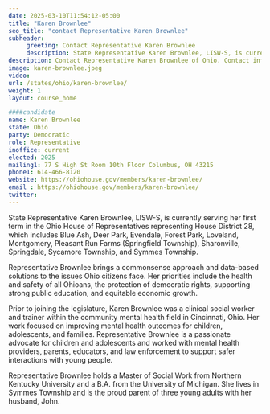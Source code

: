 ```yaml
---
date: 2025-03-10T11:54:12-05:00
title: "Karen Brownlee"
seo_title: "contact Representative Karen Brownlee"
subheader:
     greeting: Contact Representative Karen Brownlee
     description: State Representative Karen Brownlee, LISW-S, is currently serving her first term in the Ohio House of Representatives representing House District 28, which includes Blue Ash, Deer Park, Evendale, Forest Park, Loveland, Montgomery, Pleasant Run Farms (Springfield Township), Sharonville, Springdale, Sycamore Township, and Symmes Township. 
description: Contact Representative Karen Brownlee of Ohio. Contact information for Karen Brownlee includes email address, phone number, and mailing address.
image: karen-brownlee.jpeg
video:
url: /states/ohio/karen-brownlee/
weight: 1
layout: course_home

####candidate
name: Karen Brownlee
state: Ohio
party: Democratic
role: Representative
inoffice: current
elected: 2025
mailing1: 77 S High St Room 10th Floor Columbus, OH 43215
phone1: 614-466-8120
website: https://ohiohouse.gov/members/karen-brownlee/
email : https://ohiohouse.gov/members/karen-brownlee/
twitter: 
---
```

State Representative Karen Brownlee, LISW-S, is currently serving her first term in the Ohio House of Representatives representing House District 28, which includes Blue Ash, Deer Park, Evendale, Forest Park, Loveland, Montgomery, Pleasant Run Farms (Springfield Township), Sharonville, Springdale, Sycamore Township, and Symmes Township. 

Representative Brownlee brings a commonsense approach and data-based solutions to the issues Ohio citizens face. Her priorities include the health and safety of all Ohioans, the protection of democratic rights, supporting strong public education, and equitable economic growth. 

Prior to joining the legislature, Karen Brownlee was a clinical social worker and trainer within the community mental health field in Cincinnati, Ohio. Her work focused on improving mental health outcomes for children, adolescents, and families. Representative Brownlee is a passionate advocate for children and adolescents and worked with mental health providers, parents, educators, and law enforcement to support safer interactions with young people. 

Representative Brownlee holds a Master of Social Work from Northern Kentucky University and a B.A. from the University of Michigan. She lives in Symmes Township and is the proud parent of three young adults with her husband, John.
